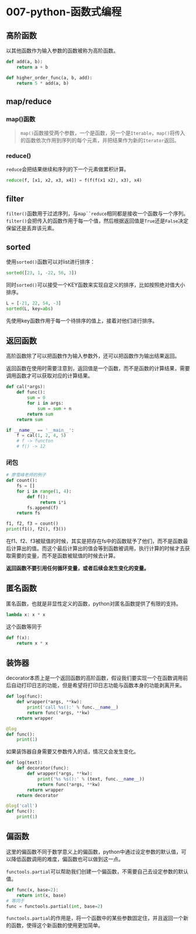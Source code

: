 # 007-python-函数式编程
## 高阶函数
以其他函数作为输入参数的函数被称为高阶函数。
```python
def add(a, b):
    return a + b

def higher_order_func(a, b, add):
    return 5 * add(a, b)
```

## map/reduce
### map()函数
> `map()`函数接受两个参数，一个是函数，另一个是`Iterable`，`map()`将传入的函数依次作用到序列的每个元素，并把结果作为新的`Iterator`返回。


### reduce()
`reduce`会把结果继续和序列的下一个元素做累积计算。
```python
reduce(f, [x1, x2, x3, x4]) = f(f(f(x1 x2), x3), x4)
```

## filter
`filter()`函数用于过滤序列，与`map``reduce`相同都是接收一个函数与一个序列。`filter()`会把传入的函数作用于每一个值，然后根据返回值是`True`还是`False`决定保留还是丢弃该元素。

## sorted
使用`sorted()`函数可以对list进行排序：
```python
sorted([23, 1, -22, 56, 3])
```
同时`sorted()`可以接受一个KEY函数来实现自定义的排序，比如按照绝对值大小排序。
```python
L = [-21, 22, 54, -3]
sorted(L, key=abs)
```
先使用key函数作用于每一个待排序的值上，接着对他们进行排序。

## 返回函数
高阶函数除了可以把函数作为输入参数外，还可以把函数作为输出结果返回。

返回函数在使用时需要注意到，返回值是一个函数，而不是函数的计算结果，需要调用函数才可以获取对应的计算结果。
```python
def cal(*args):
    def func():
        sum = 0
        for i in args:
            sum = sum + n
        return sum
    return sum

if __name__ == '__main__':
    f = cal(1, 2, 4, 5)
    # f -> functon
    # f() -> 12
```

### 闭包
```python
# 廖雪峰老师的例子
def count():
    fs = []
    for i in range(1, 4):
        def f():
             return i*i
        fs.append(f)
    return fs

f1, f2, f3 = count()
print(f1(), f2(), f3())
```
在f1、f2、f3被赋值的时候，其实是把存在fs中的函数赋予了他们，而不是函数最后计算出的值。而这个最后计算出的值会等到函数被调用，执行计算的时候才去获取需要的变量，而不是函数被赋值的时候去计算。

**返回函数不要引用任何循环变量，或者后续会发生变化的变量。**

## 匿名函数
匿名函数，也就是非显性定义的函数，python对匿名函数提供了有限的支持。
```python
lambda x: x * x
```
这个函数等同于
```python
def f(x):
    return x * x
```

## 装饰器
decorator本质上是一个返回函数的高阶函数，假设我们要实现一个在函数调用前后自动打印日志的功能，但是希望将打印日志功能与函数本身的功能剥离开来。
```python
def log(func):
    def wrapper(*args, **kw):
        print('call %s():' % func.__name__)
        return func(*args, **kw)
    return wrapper

@log
def func():
    print(1)
```

如果装饰器自身需要又参数传入的话，情况又会发生变化。
```python
def log(text):
    def decorator(func):
        def wrapper(*args, **kw):
            print('%s %s():' % (text, func.__name__))
            return func(*args, **kw)
        return wrapper
    return decorator

@log('call')
def func():
    print(1)
```

## 偏函数
这里的偏函数不同于数学意义上的偏函数，python中通过设定参数的默认值，可以降低函数调用的难度，偏函数也可以做到这一点。

`functools.partial`可以帮助我们创建一个偏函数，不需要自己去设定参数的默认值。
```python
def func(x, base=2):
    return int(x, base)
# 等同于
func = functools.partial(int, base=2)
```
`functools.partial`的作用是，将一个函数中的某些参数固定住，并且返回一个新的函数，使得这个新函数的使用更加简单。

